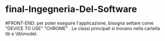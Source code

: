 # final-Ingegneria-Del-Software

#FRONT-END:
per poter eseguire l'applicazione, bisogna settare come "DEVICE TO USE" "CHROME" .
Le classi principali si trovano nella cartella lib e \lib\model.
